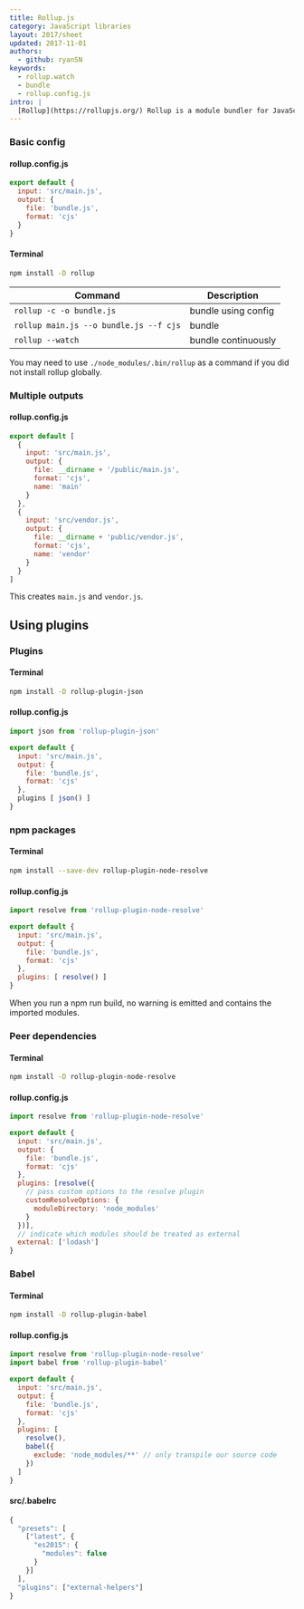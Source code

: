 ```yaml
---
title: Rollup.js
category: JavaScript libraries
layout: 2017/sheet
updated: 2017-11-01
authors:
  - github: ryanSN
keywords:
  - rollup.watch
  - bundle
  - rollup.config.js
intro: |
  [Rollup](https://rollupjs.org/) Rollup is a module bundler for JavaScript which compiles small pieces of code into something larger and more complex, such as a library or application.
---
```


### Basic config

#### rollup.config.js

```js
export default {
  input: 'src/main.js',
  output: {
    file: 'bundle.js',
    format: 'cjs'
  }
}
```
#### Terminal

```bash
npm install -D rollup
```

| Command                                | Description         |
| ---                                    | ---                 |
| `rollup -c -o bundle.js`               | bundle using config |
| `rollup main.js --o bundle.js --f cjs` | bundle              |
| `rollup --watch`                       | bundle continuously |

You may need to use `./node_modules/.bin/rollup` as a command if you did not install rollup globally.

### Multiple outputs

#### rollup.config.js

```js
export default [
  {
    input: 'src/main.js',
    output: {
      file: __dirname + '/public/main.js',
      format: 'cjs',
      name: 'main'
    }
  },
  {
    input: 'src/vendor.js',
    output: {
      file: __dirname + 'public/vendor.js',
      format: 'cjs',
      name: 'vendor'
    }
  }
]
```

This creates `main.js` and `vendor.js`.

## Using plugins

### Plugins

#### Terminal

```bash
npm install -D rollup-plugin-json
```

#### rollup.config.js

```js
import json from 'rollup-plugin-json'

export default {
  input: 'src/main.js',
  output: {
    file: 'bundle.js',
    format: 'cjs'
  },
  plugins [ json() ]
}

```

### npm packages

#### Terminal
```bash
npm install --save-dev rollup-plugin-node-resolve
```

#### rollup.config.js
```js
import resolve from 'rollup-plugin-node-resolve'

export default {
  input: 'src/main.js',
  output: {
    file: 'bundle.js',
    format: 'cjs'
  },
  plugins: [ resolve() ]
}
```

When you run a npm run build, no warning is emitted and contains the imported modules.

### Peer dependencies

#### Terminal

```bash
npm install -D rollup-plugin-node-resolve
```

#### rollup.config.js

```js
import resolve from 'rollup-plugin-node-resolve'

export default {
  input: 'src/main.js',
  output: {
    file: 'bundle.js',
    format: 'cjs'
  },
  plugins: [resolve({
    // pass custom options to the resolve plugin
    customResolveOptions: {
      moduleDirectory: 'node_modules'
    }
  })],
  // indicate which modules should be treated as external
  external: ['lodash']
}
```

### Babel

#### Terminal

```bash
npm install -D rollup-plugin-babel
```

#### rollup.config.js

```js
import resolve from 'rollup-plugin-node-resolve'
import babel from 'rollup-plugin-babel'

export default {
  input: 'src/main.js',
  output: {
    file: 'bundle.js',
    format: 'cjs'
  },
  plugins: [
    resolve(),
    babel({
      exclude: 'node_modules/**' // only transpile our source code
    })
  ]
}
```

#### src/.babelrc

```js
{
  "presets": [
    ["latest", {
      "es2015": {
        "modules": false
      }
    }]
  ],
  "plugins": ["external-helpers"]
}
```
